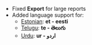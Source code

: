 - Fixed **Export** for large reports
- Added language support for:
	- [Estonian](https://translate.traquent.com/view?lang=et): **et - eesti**
	- [Telugu](https://translate.traquent.com/view?lang=te): **te - తెలుగు**
	- [Urdu](https://translate.traquent.com/view?lang=ur): **ur - اردو**

